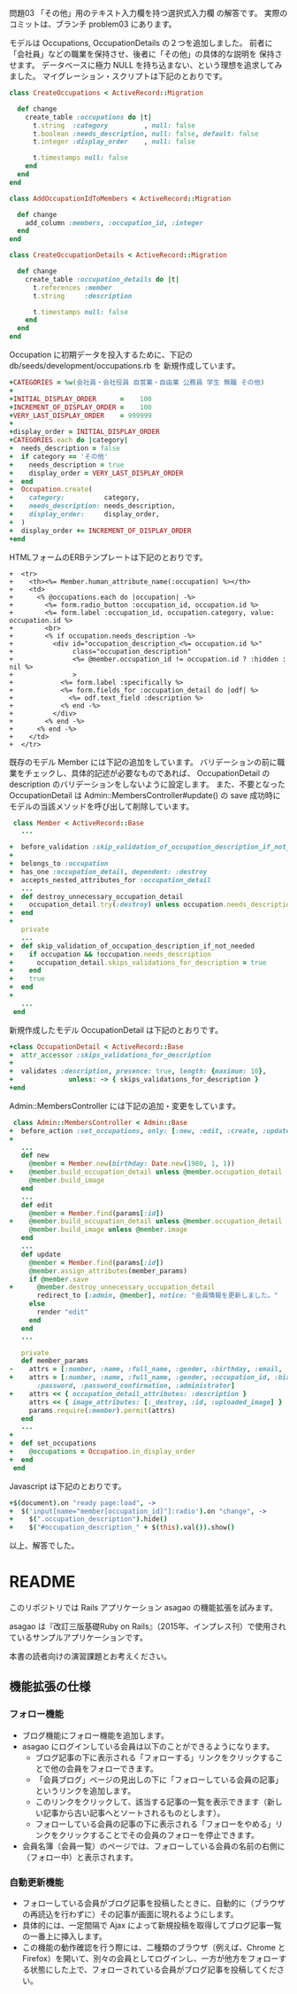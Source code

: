 問題03 「その他」用のテキスト入力欄を持つ選択式入力欄 の解答です。
実際のコミットは、ブランチ problem03 にあります。

モデルは Occupations, OccupationDetails の２つを追加しました。
前者に「会社員」などの職業を保持させ、後者に「その他」の具体的な説明を
保持させます。
データベースに極力 NULL を持ち込まない、という理想を追求してみました。
マイグレーション・スクリプトは下記のとおりです。
```ruby
class CreateOccupations < ActiveRecord::Migration

  def change
    create_table :occupations do |t|
      t.string  :category         , null: false
      t.boolean :needs_description, null: false, default: false
      t.integer :display_order    , null: false

      t.timestamps null: false
    end
  end
end
```
```ruby
class AddOccupationIdToMembers < ActiveRecord::Migration

  def change
    add_column :members, :occupation_id, :integer
  end
end
```
```ruby
class CreateOccupationDetails < ActiveRecord::Migration

  def change
    create_table :occupation_details do |t|
      t.references :member
      t.string     :description

      t.timestamps null: false
    end
  end
end
```

Occupation に初期データを投入するために、下記の db/seeds/development/occupations.rb を
新規作成しています。
```ruby
+CATEGORIES = %w(会社員・会社役員 自営業・自由業 公務員 学生 無職 その他)
+
+INITIAL_DISPLAY_ORDER      =    100
+INCREMENT_OF_DISPLAY_ORDER =    100
+VERY_LAST_DISPLAY_ORDER    = 999999
+
+display_order = INITIAL_DISPLAY_ORDER
+CATEGORIES.each do |category|
+  needs_description = false
+  if category == 'その他'
+    needs_description = true
+    display_order = VERY_LAST_DISPLAY_ORDER
+  end
+  Occupation.create(
+    category:          category,
+    needs_description: needs_description,
+    display_order:     display_order,
+  )
+  display_order += INCREMENT_OF_DISPLAY_ORDER
+end
```

HTMLフォームのERBテンプレートは下記のとおりです。
```erb
+  <tr>
+    <th><%= Member.human_attribute_name(:occupation) %></th>
+    <td>
+      <% @occupations.each do |occupation| -%>
+        <%= form.radio_button :occupation_id, occupation.id %>
+        <%= form.label :occupation_id, occupation.category, value: occupation.id %>
+        <br>
+        <% if occupation.needs_description -%>
+          <div id="occupation_description_<%= occupation.id %>"
+               class="occupation_description"
+               <%= @member.occupation_id != occupation.id ? :hidden : nil %>
+               >
+            <%= form.label :specifically %>
+            <%= form.fields_for :occupation_detail do |odf| %>
+              <%= odf.text_field :description %>
+            <% end -%>
+          </div>
+        <% end -%>
+      <% end -%>
+    </td>
+  </tr>
```

既存のモデル Member には下記の追加をしています。
バリデーションの前に職業をチェックし、具体的記述が必要なものであれば、
OccupationDetail の description のバリデーションをしないように設定します。
また、不要となった OccupationDetail は Admin::MembersController#update() の
save 成功時にモデルの当該メソッドを呼び出して削除しています。
```ruby
 class Member < ActiveRecord::Base
   ...

+  before_validation :skip_validation_of_occupation_description_if_not_needed
+
+  belongs_to :occupation
+  has_one :occupation_detail, dependent: :destroy
+  accepts_nested_attributes_for :occupation_detail
   ...
+  def destroy_unnecessary_occupation_detail
+    occupation_detail.try(:destroy) unless occupation.needs_description
+  end
+
   private
   ...
+  def skip_validation_of_occupation_description_if_not_needed
+    if occupation && !occupation.needs_description
+      occupation_detail.skips_validations_for_description = true
+    end
+    true
+  end
+
   ...
 end
```

新規作成したモデル OccupationDetail は下記のとおりです。
```ruby
+class OccupationDetail < ActiveRecord::Base
+  attr_accessor :skips_validations_for_description
+
+  validates :description, presence: true, length: {maximum: 10},
+              unless: -> { skips_validations_for_description }
+end
```

Admin::MembersController には下記の追加・変更をしています。
```ruby
 class Admin::MembersController < Admin::Base
+  before_action :set_occupations, only: [:new, :edit, :create, :update]
+
   ...
   def new
     @member = Member.new(birthday: Date.new(1980, 1, 1))
+    @member.build_occupation_detail unless @member.occupation_detail
     @member.build_image
   end
   ...
   def edit
     @member = Member.find(params[:id])
+    @member.build_occupation_detail unless @member.occupation_detail
     @member.build_image unless @member.image
   end
   ...
   def update
     @member = Member.find(params[:id])
     @member.assign_attributes(member_params)
     if @member.save
+      @member.destroy_unnecessary_occupation_detail
       redirect_to [:admin, @member], notice: "会員情報を更新しました。"
     else
       render "edit"
     end
   end
   ...

   private
   def member_params
-    attrs = [:number, :name, :full_name, :gender, :birthday, :email,
+    attrs = [:number, :name, :full_name, :gender, :occupation_id, :birthday, :email,
       :password, :password_confirmation, :administrator]
+    attrs << { occupation_detail_attributes: :description }
     attrs << { image_attributes: [:_destroy, :id, :uploaded_image] }
     params.require(:member).permit(attrs)
   end
   ...
+
+  def set_occupations
+    @occupations = Occupation.in_display_order
+  end
 end
```

Javascript は下記のとおりです。
```coffeescript
+$(document).on "ready page:load", ->
+  $('input[name="member[occupation_id]"]:radio').on "change", ->
+    $(".occupation_description").hide()
+    $("#occupation_description_" + $(this).val()).show()
```

以上、解答でした。



README
======

このリポジトリでは Rails アプリケーション asagao の機能拡張を試みます。

asagao は『改訂三版基礎Ruby on Rails』（2015年、インプレス刊）で使用されているサンプルアプリケーションです。

本書の読者向けの演習課題とお考えください。

機能拡張の仕様
--------------

### フォロー機能

* ブログ機能にフォロー機能を追加します。
* asagao にログインしている会員は以下のことができるようになります。
    * ブログ記事の下に表示される「フォローする」リンクをクリックすることで他の会員をフォローできます。
    * 「会員ブログ」ページの見出しの下に「フォローしている会員の記事」というリンクを追加します。
    * このリンクをクリックして、該当する記事の一覧を表示できます（新しい記事から古い記事へとソートされるものとします）。
    * フォローしている会員の記事の下に表示される「フォローをやめる」リンクをクリックすることでその会員のフォローを停止できます。
* 会員名簿（会員一覧）のページでは、フォローしている会員の名前の右側に（フォロー中）と表示されます。

### 自動更新機能

* フォローしている会員がブログ記事を投稿したときに、自動的に（ブラウザの再読込を行わずに）その記事が画面に現れるようにします。
* 具体的には、一定間隔で Ajax によって新規投稿を取得してブログ記事一覧の一番上に挿入します。
* この機能の動作確認を行う際には、二種類のブラウザ（例えば、Chrome と Firefox）を開いて、別々の会員としてログインし、一方が他方をフォローする状態にした上で、フォローされている会員がブログ記事を投稿してください。
